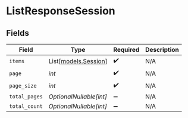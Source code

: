 # ListResponseSession


## Fields

| Field                                        | Type                                         | Required                                     | Description                                  |
| -------------------------------------------- | -------------------------------------------- | -------------------------------------------- | -------------------------------------------- |
| `items`                                      | List[[models.Session](../models/session.md)] | :heavy_check_mark:                           | N/A                                          |
| `page`                                       | *int*                                        | :heavy_check_mark:                           | N/A                                          |
| `page_size`                                  | *int*                                        | :heavy_check_mark:                           | N/A                                          |
| `total_pages`                                | *OptionalNullable[int]*                      | :heavy_minus_sign:                           | N/A                                          |
| `total_count`                                | *OptionalNullable[int]*                      | :heavy_minus_sign:                           | N/A                                          |